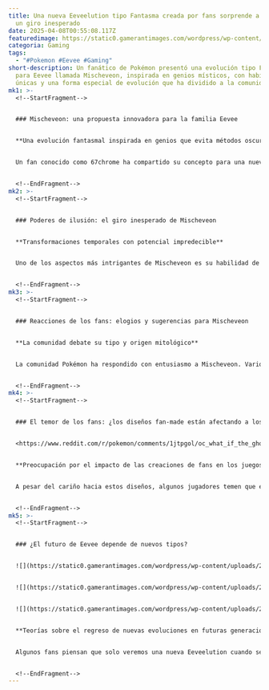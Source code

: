 ```yaml
---
title: Una nueva Eeveelution tipo Fantasma creada por fans sorprende a todos con
  un giro inesperado
date: 2025-04-08T00:55:08.117Z
featuredimage: https://static0.gamerantimages.com/wordpress/wp-content/uploads/2025/04/pokemon-eevee-high-five.jpg?q=70&fit=crop&w=1140&h=&dpr=1
categoria: Gaming
tags:
  - "#Pokemon #Eevee #Gaming"
short-description: Un fanático de Pokémon presentó una evolución tipo Fantasma
  para Eevee llamada Mischeveon, inspirada en genios místicos, con habilidades
  únicas y una forma especial de evolución que ha dividido a la comunidad.
mk1: >-
  <!--StartFragment-->


  ### Mischeveon: una propuesta innovadora para la familia Eevee


  **Una evolución fantasmal inspirada en genios que evita métodos oscuros para evolucionar**


  Un fan conocido como 67chrome ha compartido su concepto para una nueva evolución de Eevee, esta vez del tipo Fantasma. Su diseño, bautizado como *Mischeveon*, evita el clásico y sombrío método de "dejar morir" a Eevee para convertirlo en un fantasma. En su lugar, propone una evolución basada en la mecánica de curarlo con el movimiento Deseo (Wish) tres veces. Esta idea ha sido celebrada por muchos jugadores por mantener un enfoque más amable y original para una evolución fantasmal.


  <!--EndFragment-->
mk2: >-
  <!--StartFragment-->


  ### Poderes de ilusión: el giro inesperado de Mischeveon


  **Transformaciones temporales con potencial impredecible**


  Uno de los aspectos más intrigantes de Mischeveon es su habilidad de crear ilusiones. Su poder le permitiría transformar temporalmente al oponente en otro Pokémon al azar. Según el creador, hay una probabilidad de 1/3 de que el rival se transforme en una fase base, pero también existe una probabilidad del 1/8 de que se convierta en un Pokémon legendario o mítico, lo que agrega un elemento de riesgo fascinante a los combates.


  <!--EndFragment-->
mk3: >-
  <!--StartFragment-->


  ### Reacciones de los fans: elogios y sugerencias para Mischeveon


  **La comunidad debate su tipo y origen mitológico**


  La comunidad Pokémon ha respondido con entusiasmo a Mischeveon. Varios fans han elogiado su estética y la originalidad del concepto, aunque algunos han sugerido que su diseño se adapta más a un tipo Hada, o incluso a uno Volador, debido a su inspiración en genios, al estilo de Tornadus. También han destacado el trabajo anterior del mismo artista con Champeon, una evolución tipo Lucha, que fue igualmente bien recibida.


  <!--EndFragment-->
mk4: >-
  <!--StartFragment-->


  ### El temor de los fans: ¿los diseños fan-made están afectando a los oficiales?


  <https://www.reddit.com/r/pokemon/comments/1jtpgol/oc_what_if_the_ghost_type_eeveelution_was_based/?embed_host_url=https://gamerant.com/pokemon-ghost-type-eeveelution-genie/&rdt=47124>


  **Preocupación por el impacto de las creaciones de fans en los juegos principales**


  A pesar del cariño hacia estos diseños, algunos jugadores temen que el exceso de fanarts pueda interferir con el desarrollo de nuevas Eeveelutions oficiales. Se ha rumoreado que una vez se descartó una evolución porque era demasiado parecida a un diseño fan-made. Esta incertidumbre mantiene a la comunidad dividida entre celebrar la creatividad o frenarla por precaución.


  <!--EndFragment-->
mk5: >-
  <!--StartFragment-->


  ### ¿El futuro de Eevee depende de nuevos tipos?


  ![](https://static0.gamerantimages.com/wordpress/wp-content/uploads/2025/03/pokemon-anime-eevee-1.jpg?q=49&fit=crop&w=750&h=422&dpr=2)


  ![](https://static0.gamerantimages.com/wordpress/wp-content/uploads/2025/03/pokemon-eevee-tv-show.jpg?q=49&fit=crop&w=750&h=422&dpr=2)


  ![](https://static0.gamerantimages.com/wordpress/wp-content/uploads/2025/03/pokemon-anime-eevee.jpg?q=49&fit=crop&w=750&h=422&dpr=2)


  **Teorías sobre el regreso de nuevas evoluciones en futuras generaciones**


  Algunos fans piensan que solo veremos una nueva Eeveelution cuando se introduzca un tipo totalmente nuevo en los juegos, como sucedió anteriormente con el tipo Hada. Esta teoría sostiene que de esa forma se evitaría coincidir con ideas ya concebidas por los fans. Mientras tanto, conceptos como Mischeveon mantienen viva la ilusión de ver a Eevee evolucionar de nuevas y emocionantes formas.


  <!--EndFragment-->
---
```

